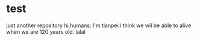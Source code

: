 # test
just another repository
hi,humans:
    I'm tianpei.i think we wil be able to alive when we are 120 years old.
    lalal
    
